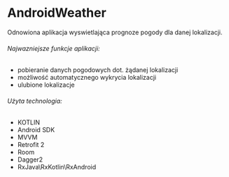 # AndroidWeather
Odnowiona aplikacja wyswietlająca prognoze pogody dla danej lokalizacji.

###### Najwazniejsze funkcje aplikacji:
* pobieranie danych pogodowych dot. żądanej lokalizacji
* możliwość automatycznego wykrycia lokalizacji
* ulubione lokalizacje

###### Użyta technologia:
* KOTLIN
* Android SDK
* MVVM
* Retrofit 2
* Room
* Dagger2
* RxJava\RxKotlin\RxAndroid

